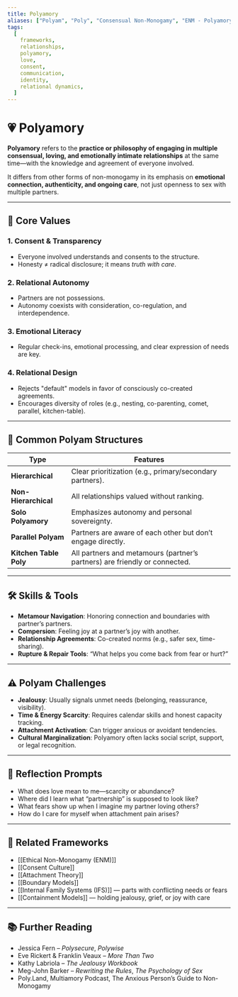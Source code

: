 ```yaml
---
title: Polyamory
aliases: ["Polyam", "Poly", "Consensual Non-Monogamy", "ENM - Polyamory"]
tags:
  [
    frameworks,
    relationships,
    polyamory,
    love,
    consent,
    communication,
    identity,
    relational dynamics,
  ]
---
```


<!-- @format -->

# 💗 Polyamory

**Polyamory** refers to the **practice or philosophy of engaging in multiple consensual, loving, and emotionally intimate relationships** at the same time—with the knowledge and agreement of everyone involved.

It differs from other forms of non-monogamy in its emphasis on **emotional connection, authenticity, and ongoing care**, not just openness to sex with multiple partners.

---

## 🧠 Core Values

### 1. **Consent & Transparency**

- Everyone involved understands and consents to the structure.
- Honesty ≠ radical disclosure; it means _truth with care_.

### 2. **Relational Autonomy**

- Partners are not possessions.
- Autonomy coexists with consideration, co-regulation, and interdependence.

### 3. **Emotional Literacy**

- Regular check-ins, emotional processing, and clear expression of needs are key.

### 4. **Relational Design**

- Rejects "default" models in favor of consciously co-created agreements.
- Encourages diversity of roles (e.g., nesting, co-parenting, comet, parallel, kitchen-table).

---

## 🔄 Common Polyam Structures

| Type                   | Features                                                                   |
| ---------------------- | -------------------------------------------------------------------------- |
| **Hierarchical**       | Clear prioritization (e.g., primary/secondary partners).                   |
| **Non-Hierarchical**   | All relationships valued without ranking.                                  |
| **Solo Polyamory**     | Emphasizes autonomy and personal sovereignty.                              |
| **Parallel Polyam**    | Partners are aware of each other but don’t engage directly.                |
| **Kitchen Table Poly** | All partners and metamours (partner’s partners) are friendly or connected. |

---

## 🛠 Skills & Tools

- **Metamour Navigation**: Honoring connection and boundaries with partner’s partners.
- **Compersion**: Feeling joy at a partner’s joy with another.
- **Relationship Agreements**: Co-created norms (e.g., safer sex, time-sharing).
- **Rupture & Repair Tools**: “What helps you come back from fear or hurt?”

---

## ⚠️ Polyam Challenges

- **Jealousy**: Usually signals unmet needs (belonging, reassurance, visibility).
- **Time & Energy Scarcity**: Requires calendar skills and honest capacity tracking.
- **Attachment Activation**: Can trigger anxious or avoidant tendencies.
- **Cultural Marginalization**: Polyamory often lacks social script, support, or legal recognition.

---

## 💬 Reflection Prompts

- What does love mean to me—scarcity or abundance?
- Where did I learn what “partnership” is supposed to look like?
- What fears show up when I imagine my partner loving others?
- How do I care for myself when attachment pain arises?

---

## 🔗 Related Frameworks

- [[Ethical Non-Monogamy (ENM)]]
- [[Consent Culture]]
- [[Attachment Theory]]
- [[Boundary Models]]
- [[Internal Family Systems (IFS)]] — parts with conflicting needs or fears
- [[Containment Models]] — holding jealousy, grief, or joy with care

---

## 📚 Further Reading

- Jessica Fern – _Polysecure_, _Polywise_
- Eve Rickert & Franklin Veaux – _More Than Two_
- Kathy Labriola – _The Jealousy Workbook_
- Meg-John Barker – _Rewriting the Rules_, _The Psychology of Sex_
- Poly.Land, Multiamory Podcast, The Anxious Person’s Guide to Non-Monogamy
